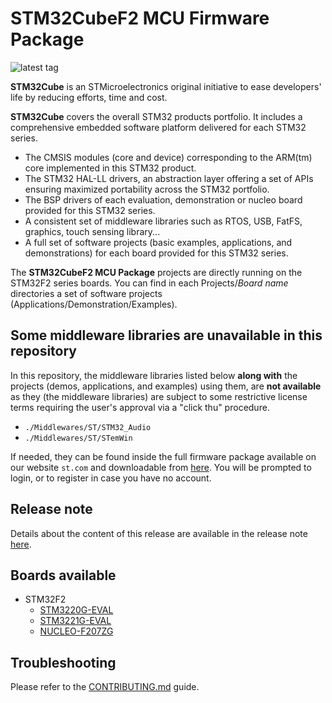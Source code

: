 # STM32CubeF2 MCU Firmware Package

![latest tag](https://img.shields.io/github/v/tag/STMicroelectronics/STM32CubeF2.svg?color=brightgreen)

**STM32Cube** is an STMicroelectronics original initiative to ease developers' life by reducing efforts, time and cost.

**STM32Cube** covers the overall STM32 products portfolio. It includes a comprehensive embedded software platform delivered for each STM32 series.
   * The CMSIS modules (core and device) corresponding to the ARM(tm) core implemented in this STM32 product.
   * The STM32 HAL-LL drivers, an abstraction layer offering a set of APIs ensuring maximized portability across the STM32 portfolio.
   * The BSP drivers of each evaluation, demonstration or nucleo board provided for this STM32 series.
   * A consistent set of middleware libraries such as RTOS, USB, FatFS, graphics, touch sensing library...
   * A full set of software projects (basic examples, applications, and demonstrations) for each board provided for this STM32 series.

The **STM32CubeF2 MCU Package** projects are directly running on the STM32F2 series boards. You can find in each Projects/*Board name* directories a set of software projects (Applications/Demonstration/Examples).

## Some middleware libraries are unavailable in this repository

In this repository, the middleware libraries listed below **along with** the projects (demos, applications, and examples) using them, are **not available** as they (the middleware libraries) are subject to some restrictive license terms requiring the user's approval via a "click thu" procedure.
* `./Middlewares/ST/STM32_Audio`
* `./Middlewares/ST/STemWin`

If needed, they can be found inside the full firmware package available on our website `st.com` and downloadable from [here](https://www.st.com/content/st_com/en/products/embedded-software/mcu-mpu-embedded-software/stm32-embedded-software/stm32cube-mcu-mpu-packages/stm32cubef2.html#get-software). You will be prompted to login, or to register in case you have no account.

## Release note

Details about the content of this release are available in the release note [here](https://htmlpreview.github.io/?https://github.com/STMicroelectronics/STM32CubeF2/blob/master/Release_Notes.html).

## Boards available

  * STM32F2
    * [STM3220G-EVAL](https://www.st.com/en/evaluation-tools/stm3220g-eval.html)
    * [STM3221G-EVAL](https://www.st.com/en/evaluation-tools/stm3221g-eval.html)
    * [NUCLEO-F207ZG](https://www.st.com/en/evaluation-tools/nucleo-f207zg.html)

## Troubleshooting

Please refer to the [CONTRIBUTING.md](CONTRIBUTING.md) guide.
